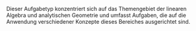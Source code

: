 Dieser Aufgabetyp konzentriert sich auf das Themengebiet der linearen Algebra und analytischen Geometrie und umfasst Aufgaben, die auf die Anwendung verschiedener Konzepte dieses Bereiches ausgerichtet sind.
